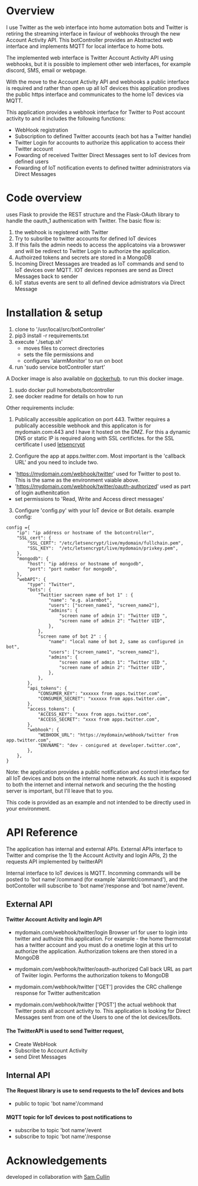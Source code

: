 
# Overview

I use Twitter as the web interface into home automation bots and Twitter is retiring the streaming interface in faviour
of webhooks through the new Account Activity API.  This botController provides an Abstracted web interface and implements
MQTT for local interface to home bots.

The implemented web interface is Twitter Account Activity API using webhooks, but it is possible to implement other 
web interfaces, for example discord, SMS, email or webpage.

With the move to the Account Activity API and webhooks a public interface is required and rather than open up all IoT devices 
this application prodives the public https interface and communicates to the home IoT devices via MQTT.

This application provides a webhook interface for Twitter to Post account activity to and it includes the following functions:
- WebHook registration
- Subscription to defined Twitter accounts (each bot has a Twitter handle)
- Twitter Login for accounts to authorize this application to access their Twitter account
- Fowarding of received Twitter Direct Messages sent to IoT devices from defined users
- Fowarding of IoT notification events to defined twitter administrators via Direct Messages
 

# Code overview
uses Flask to provide the REST structure and the Flask-OAuth library to handle the oauth_1 authenication with Twitter. The basic flow is:
1. the webhook is registered with Twitter
2. Try to subsribe to twitter accounts for defined IoT devices
3. If this fails the admin needs to access the applicatoins via a browswer and will be redirect to Twitter Login to authorize the application.
4. Authoirzed tokens and secrets are stored in a MongoDB
4. Incoming Direct Messages are treaded as IoT commands and send to IoT devices over MQTT.  IOT devices reponses are
send as Direct Messages back to sender
5. IoT status events are sent to all defined device admistrators via Direct Message

# Installation & setup

1. clone to '/usr/local/src/botController'
2. pip3 install -r requirements.txt
3. execute './setup.sh'
   - moves files to correct directories
   - sets the file permissions and
   - configures 'alarmMonitor' to run on boot
4. run 'sudo service botController start'

A Docker image is also available on [dockerhub](https://hub.docker.com/u/homebots/dashboard/).
to run this docker image.
1. sudo docker pull homebots/botcontroller
2. see docker readme for details on how to run


Other requirements include:

1. Publically accessible application on port 443.
Twitter requires a publically accessible webhook and this applicaton is for mydomain.com:443 and
I have it hosted on the DMZ.  For this a dynamic DNS or static IP is required along with SSL certifictes.
for the SSL certificate I used [letsencrypt](https://letsencrypt.org/getting-started/)

2. Configure the app at apps.twitter.com.  Most important is the 'callback URL' and you need to include two.
-  'https://mydomain.com/webhook/twitter' used for Twitter to post to.  This is the same as the environment vaiable above.
-  'https://mydomain.com/webhook/twitter/oauth-authorized' used as part of login authenitcation
-  set permissions to 'Read, Write and Access direct messages'

3.  Configure 'config.py' with your IoT device or Bot details.  example config:
```
config ={
    "ip": "ip address or hostname of the botcontroller",
    "SSL_cert": {
        "SSL_CERT": "/etc/letsencrypt/live/mydomain/fullchain.pem",
        "SSL_KEY":  "/etc/letsencrypt/live/mydomain/privkey.pem",
    },
    "mongodb": {
        "host": "ip address or hostname of mongodb",
        "port": "port number for mongodb",
    },
    "webAPI": {
        "type": "Twitter",
        "bots": {
            "Twittier sacreen name of bot 1" : {
                "name": "e.g. alarmbot",
                "users": ["screen_name1", "screen_name2"],
                "admins": {
                    "screen name of admin 1": "Twitter UID ",
                    "screen name of admin 2": "Twitter UID",
                },
            },
            "screen name of bot 2" : {
                "name": "local name of bot 2, same as configured in bot",
                "users": ["screen_name1", "screen_name2"],
                "admins": {
                    "screen name of admin 1": "Twitter UID ",
                    "screen name of admin 2": "Twitter UID",
                },
            },
        },
        "api_tokens": {
            "CONSUMER_KEY": "xxxxxx from apps.twitter.com",
            "CONSUMER_SECRET": "xxxxxx from apps.twitter.com",
        },
        "access_tokens": {
            "ACCESS_KEY": "xxxx from apps.twitter.com",
            "ACCESS_SECRET": "xxxx from apps.twitter.com",
        },
        "webhook": {
            "WEBHOOK_URL": "https://mydomain/webhook/twitter from app.twitter.com",
            "ENVNAME": "dev - conigured at developer.twitter.com",
        },
    },
}
```



Note:  the application provides a public notification and control interface for all IoT devices and bots on 
the internal home network.  As such it is exposed to both the internet and internal network and securing the
the hosting server is important, but I'll leave that to you.

This code is provided as an example and not intended to be directly used in your environment.


# API Reference

The application has internal and external APIs.
External APIs interface to Twitter and comprise the 1) the Account Activity and login APIs, 2) the requests
API implemented by twitterAPI

Internal interface to IoT devices is MQTT.  Incomming commands will be posted to 'bot name'/command
(for example 'alarmbt/command'), and the botContoller will subscribe to 'bot name'/response and 'bot name'/event.

## External API
#### Twitter Account Activity and login API
- mydomain.com/webhook/twitter/login
  Browser url for user to login into twitter and authoize this application.
  For example - the home thermostat has a twitter account and you must do a onetime login at this url
  to authorize the application.  Authorization tokens are then stored in a MongoDB

- mydomain.com/webhook/twitter/oauth-authorized
  Call back URL as part of Twiiter login. Performs the authorization tokens to MongoDB

- mydomain.com/webhook/twitter ['GET']
  provides the CRC challenge response for Twitter authenitcation

- mydomain.com/webhook/twitter ['POST']
  the actual webhook that Twitter posts all account activity to.  This application is looking for
Direct Messages sent from one of the Users to one of the Iot devices/Bots.

#### The TwitterAPI is used to send Twitter request,
- Create WebHook
- Subscribe to Account Activity
- send Diret Messages


## Internal API
#### The Request library is use to send requests to the IoT devices and bots
- public to topic 'bot name'/command

#### MQTT topic for IoT devices to post notifications to
- subscribe to topic 'bot name'/event
- subscribe to topic 'bot name'/response


# Acknowledgements

developed in collaboration with [Sam Cullin](https://samcullin.github.io/)
